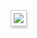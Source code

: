<a href="http://gwenbell.com/presence"><img src="/images/presence.jpg" style="border: 1px solid #ccc; padding:4px; width=100%; box-shadow: 1px 3px 3px #ccc;"></a>